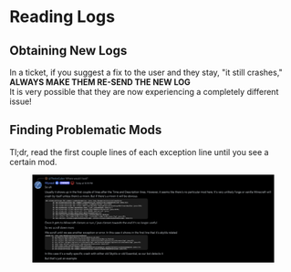 # Reading Logs

## Obtaining New Logs

In a ticket, if you suggest a fix to the user and they stay, "it still crashes," **ALWAYS MAKE THEM RE-SEND THE NEW LOG**\
It is very possible that they are now experiencing a completely different issue!

## Finding Problematic Mods

Tl;dr, read the first couple lines of each exception line until you see a certain mod.

<figure><img src="../.gitbook/assets/Reading Logs Example.webp" alt=""><figcaption></figcaption></figure>
